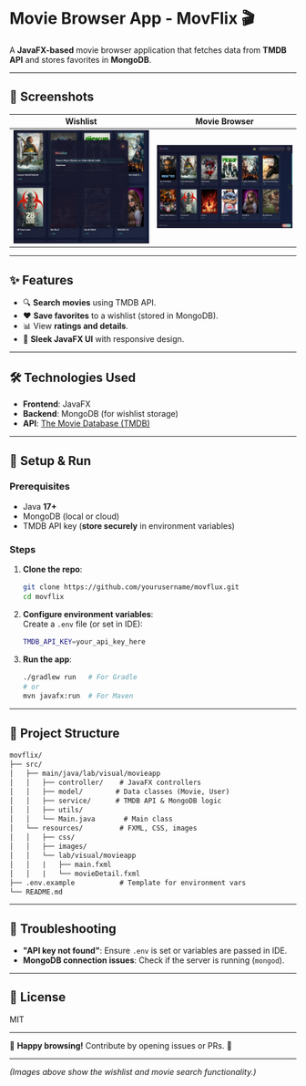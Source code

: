 # Movie Browser App - MovFlix 🎬  

A **JavaFX-based** movie browser application that fetches data from **TMDB API** and stores favorites in **MongoDB**.  

---

## 📸 Screenshots  

| Wishlist | Movie Browser |  
|----------|--------------|  
| ![Wishlist](2.png) | ![MovFlix](1.png) |  

---

## ✨ Features  
- 🔍 **Search movies** using TMDB API.  
- ❤️ **Save favorites** to a wishlist (stored in MongoDB).  
- 📊 View **ratings and details**.  
- 🎨 **Sleek JavaFX UI** with responsive design.  

---

## 🛠️ Technologies Used  
- **Frontend**: JavaFX  
- **Backend**: MongoDB (for wishlist storage)  
- **API**: [The Movie Database (TMDB)](https://www.themoviedb.org/)  

---

## 🚀 Setup & Run  

### Prerequisites  
- Java **17+**  
- MongoDB (local or cloud)  
- TMDB API key (**store securely** in environment variables)  

### Steps  
1. **Clone the repo**:  
   ```sh
   git clone https://github.com/yourusername/movflux.git
   cd movflix
   ```

2. **Configure environment variables**:  
   Create a `.env` file (or set in IDE):  
   ```sh
   TMDB_API_KEY=your_api_key_here
   ```

3. **Run the app**:  
   ```sh
   ./gradlew run   # For Gradle
   # or
   mvn javafx:run  # For Maven
   ```

---

## 📂 Project Structure  
```
movflix/  
├── src/  
│   ├── main/java/lab/visual/movieapp  
│   │   ├── controller/    # JavaFX controllers  
│   │   ├── model/        # Data classes (Movie, User)  
│   │   ├── service/      # TMDB API & MongoDB logic
│   │   ├── utils/
│   │   └── Main.java       # Main class  
│   └── resources/         # FXML, CSS, images
│   │   ├── css/
│   │   ├── images/
│   │   └── lab/visual/movieapp
│   │   |   ├── main.fxml
│   │   |   └── movieDetail.fxml
├── .env.example           # Template for environment vars  
└── README.md  
```

---

## 🔧 Troubleshooting  
- **"API key not found"**: Ensure `.env` is set or variables are passed in IDE.  
- **MongoDB connection issues**: Check if the server is running (`mongod`).  

---

## 📜 License  
MIT  

---

🌟 **Happy browsing!** Contribute by opening issues or PRs. 🍿  

--- 

*(Images above show the wishlist and movie search functionality.)*
